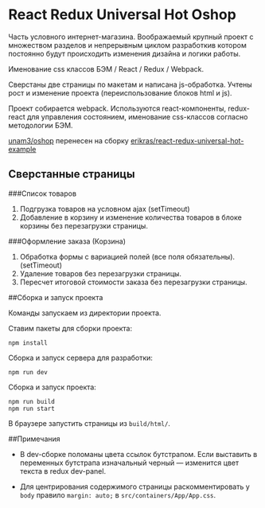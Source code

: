 # React Redux Universal Hot Oshop

  Часть условного интернет-магазина. Воображаемый крупный проект с множеством
разделов и непрерывным циклом разработкив котором постоянно будут происходить
изменения дизайна и логики работы.

  Именование css классов БЭМ / React / Redux / Webpack.

  Сверстаны две страницы по макетам и написана js-обработка. Учтены рост и
изменение проекта (переиспользование блоков html и js).

  Проект собирается webpack. Используются react-компоненты, redux-react для
управления состоянием, именование css-классов согласно методологии БЭМ.
  
  <a href="https://github.com/unam3/oshop">unam3/oshop</a> перенесен на сборку <a href="https://github.com/erikras/react-redux-universal-hot-example">
erikras/react-redux-universal-hot-example</a>

## Сверстанные страницы
###Список товаров
1. Подгрузка товаров на условном ajax (setTimeout)
2. Добавление в корзину и изменение количества товаров в блоке корзины без перезагрузки страницы.

###Оформление заказа (Корзина)
1. Обработка формы с вариацией полей (все поля обязательны). (setTimeout)
2. Удаление товаров без перезагрузки страницы.
3. Пересчет итоговой стоимости заказа без перезагрузки страницы.


##Сборка и запуск проекта

  Команды запускаем из директории проекта.


  Ставим пакеты для сборки проекта:
```
npm install
```


  Сборка и запуск сервера для разработки:
```
npm run dev
```

  Сборка и запуск проекта:
```
npm run build
npm run start
```

  В браузере запустить страницы из `build/html/`.


##Примечания

- В dev-сборке поломаны цвета ссылок бутстрапом. Если выставить в переменных
бутстрапа изначальный черный — изменится цвет текста в redux dev-panel.

- Для центрирования содержимого страницы раскомментировать у `body` правило
`margin: auto;` в `src/containers/App/App.css`.
